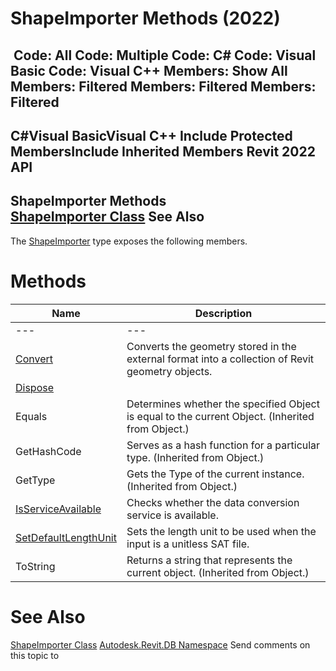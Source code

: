 # ShapeImporter Methods (2022)

﻿
 Code: All Code: Multiple Code: C# Code: Visual Basic Code: Visual C++  Members: Show All Members: Filtered Members: Filtered Members: Filtered   
---  
C#Visual BasicVisual C++
Include Protected MembersInclude Inherited Members
Revit 2022 API  
---  
ShapeImporter Methods  
[ShapeImporter Class](d6120e08-f260-577d-b6cf-3fe5b042a54e.md "ShapeImporter Class") See Also  
---  
The [ShapeImporter](d6120e08-f260-577d-b6cf-3fe5b042a54e.md "ShapeImporter Class") type exposes the following members.
# Methods
| Name | Description |
| --- | --- |
| --- | --- | --- |
| [Convert](be3a172d-dc86-2a49-50ec-fd88d250de87.md "Convert Method") | Converts the geometry stored in the external format into a collection of Revit geometry objects. |
| [Dispose](710c3d7a-957f-dbc0-50c0-39cc83bbf92c.md "Dispose Method") |
| Equals | Determines whether the specified Object is equal to the current Object. (Inherited from Object.) |
| GetHashCode | Serves as a hash function for a particular type.  (Inherited from Object.) |
| GetType | Gets the Type of the current instance. (Inherited from Object.) |
| [IsServiceAvailable](74c90acb-a638-f840-afbe-d3cf5f78bf23.md "IsServiceAvailable Method") | Checks whether the data conversion service is available. |
| [SetDefaultLengthUnit](41ffab1e-4b54-72e0-7eb4-ad44dee582bc.md "SetDefaultLengthUnit Method") | Sets the length unit to be used when the input is a unitless SAT file. |
| ToString | Returns a string that represents the current object. (Inherited from Object.) |

# See Also
[ShapeImporter Class](d6120e08-f260-577d-b6cf-3fe5b042a54e.md "ShapeImporter Class")
[Autodesk.Revit.DB Namespace](87546ba7-461b-c646-cbb1-2cb8f5bff8b2.md "Autodesk.Revit.DB Namespace")
Send comments on this topic to 